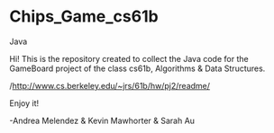 # Chips_Game_cs61b

Java

Hi! This is the repository created to collect the Java code for the GameBoard project of the class cs61b, Algorithms & Data Structures.

/http://www.cs.berkeley.edu/~jrs/61b/hw/pj2/readme/

Enjoy it!

-Andrea Melendez & Kevin Mawhorter & Sarah Au
